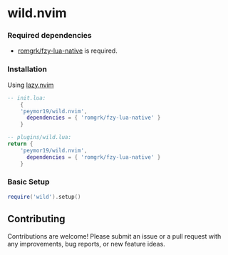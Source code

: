 # wild.nvim

### Required dependencies

- [romgrk/fzy-lua-native](https://github.com/romgrk/fzy-lua-native) is required.

### Installation

Using [lazy.nvim](https://github.com/folke/lazy.nvim)

```lua
-- init.lua:
    {
    'peymor19/wild.nvim',
      dependencies = { 'romgrk/fzy-lua-native' }
    }

-- plugins/wild.lua:
return {
    'peymor19/wild.nvim',
      dependencies = { 'romgrk/fzy-lua-native' }
    }
```

### Basic Setup

```lua
require('wild').setup()
```

## Contributing

Contributions are welcome! Please submit an issue or a pull request with any improvements, bug reports, or new feature ideas.
